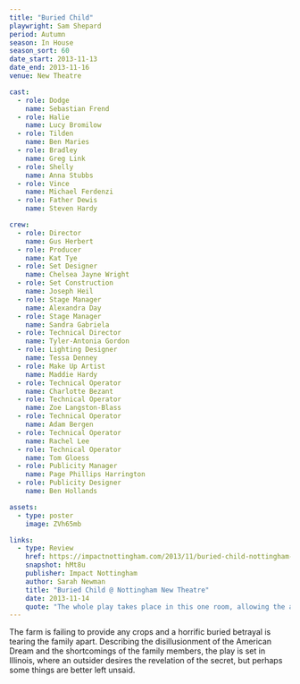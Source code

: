 ```yaml
---
title: "Buried Child"
playwright: Sam Shepard
period: Autumn
season: In House
season_sort: 60
date_start: 2013-11-13
date_end: 2013-11-16
venue: New Theatre

cast:
  - role: Dodge
    name: Sebastian Frend
  - role: Halie
    name: Lucy Bromilow
  - role: Tilden
    name: Ben Maries
  - role: Bradley
    name: Greg Link
  - role: Shelly
    name: Anna Stubbs
  - role: Vince
    name: Michael Ferdenzi
  - role: Father Dewis
    name: Steven Hardy

crew:
  - role: Director
    name: Gus Herbert
  - role: Producer
    name: Kat Tye
  - role: Set Designer
    name: Chelsea Jayne Wright
  - role: Set Construction
    name: Joseph Heil
  - role: Stage Manager
    name: Alexandra Day
  - role: Stage Manager
    name: Sandra Gabriela
  - role: Technical Director
    name: Tyler-Antonia Gordon
  - role: Lighting Designer
    name: Tessa Denney
  - role: Make Up Artist
    name: Maddie Hardy
  - role: Technical Operator
    name: Charlotte Bezant
  - role: Technical Operator
    name: Zoe Langston-Blass
  - role: Technical Operator
    name: Adam Bergen
  - role: Technical Operator
    name: Rachel Lee
  - role: Technical Operator
    name: Tom Gloess
  - role: Publicity Manager
    name: Page Phillips Harrington
  - role: Publicity Designer
    name: Ben Hollands

assets:
  - type: poster
    image: ZVh65mb

links:
  - type: Review
    href: https://impactnottingham.com/2013/11/buried-child-nottingham-new-theatre/
    snapshot: hMt8u
    publisher: Impact Nottingham 
    author: Sarah Newman
    title: "Buried Child @ Nottingham New Theatre"
    date: 2013-11-14
    quote: "The whole play takes place in this one room, allowing the audience to feel the intensity of the family whilst still trying to figure out their secret. The constant sound of the rain emphasised the dreary, unchangeable atmosphere."
---
```

The farm is failing to provide any crops and a horrific buried betrayal is tearing the family apart. Describing the disillusionment of the American Dream and the shortcomings of the family members, the play is set in Illinois, where an outsider desires the revelation of the secret, but perhaps some things are better left unsaid.
